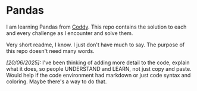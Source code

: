 # Pandas

I am learning Pandas from [Coddy](coddy.tech). This repo contains the solution to each and every challenge as I encounter and solve them.

Very short readme, I know. I just don't have much to say. The purpose of this repo doesn't need many words.

*[20/06/2025]:* I've been thinking of adding more detail to the code, explain what it does, so people UNDERSTAND and LEARN, not just copy and paste. Would help if the code environment had markdown or just code syntax and coloring. Maybe there's a way to do that.
